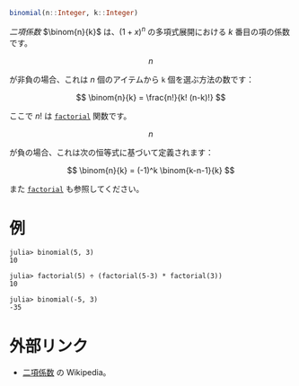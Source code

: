 ```julia
binomial(n::Integer, k::Integer)
```

*二項係数* $\binom{n}{k}$ は、$(1+x)^n$ の多項式展開における $k$ 番目の項の係数です。

$$
n
$$

が非負の場合、これは $n$ 個のアイテムから `k` 個を選ぶ方法の数です：

$$
\binom{n}{k} = \frac{n!}{k! (n-k)!}
$$

ここで $n!$ は [`factorial`](@ref) 関数です。

$$
n
$$

が負の場合、これは次の恒等式に基づいて定義されます：

$$
\binom{n}{k} = (-1)^k \binom{k-n-1}{k}
$$

また [`factorial`](@ref) も参照してください。

# 例

```jldoctest
julia> binomial(5, 3)
10

julia> factorial(5) ÷ (factorial(5-3) * factorial(3))
10

julia> binomial(-5, 3)
-35
```

# 外部リンク

  * [二項係数](https://en.wikipedia.org/wiki/Binomial_coefficient) の Wikipedia。

